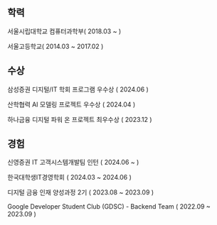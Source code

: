 ## 학력

서울시립대학교 컴퓨터과학부( 2018.03 ~ )

서울고등학교( 2014.03 ~ 2017.02 )

## 수상

삼성증권 디지털/IT 학회 프로그램 우수상 ( 2024.06 )

산학협력 AI 모델링 프로젝트 우수상 ( 2024.04 )

하나금융 디지털 파워 온 프로젝트 최우수상 ( 2023.12 )


## 경험

신영증권 IT 고객시스템개발팀 인턴 ( 2024.06 ~ )

한국대학생IT경영학회 ( 2024.03 ~ 2024.06 )

디지털 금융 인재 양성과정 2기 ( 2023.08 ~ 2023.09 )

Google Developer Student Club (GDSC) - Backend Team (  2022.09 ~ 2023.09  )
